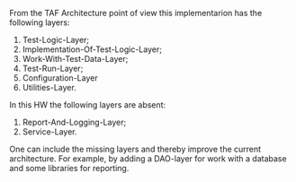 From the TAF Architecture point of view this implementarion has the following layers:
1) Test-Logic-Layer;
2) Implementation-Of-Test-Logic-Layer;
3) Work-With-Test-Data-Layer;
4) Test-Run-Layer;
5) Configuration-Layer
6) Utilities-Layer.

In this HW the following layers are absent:

1) Report-And-Logging-Layer;
2) Service-Layer.

One can include the missing layers and thereby improve the current architecture.
For example, by adding a DAO-layer for work with a database and some libraries for reporting. 